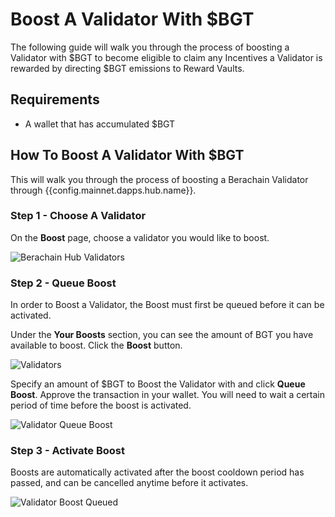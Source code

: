 <script setup>
  import config from '@berachain/config/constants.json';
</script>

# Boost A Validator With $BGT

The following guide will walk you through the process of boosting a Validator with $BGT to become eligible to claim any Incentives a Validator is rewarded by directing $BGT emissions to Reward Vaults.

## Requirements

- A wallet that has accumulated $BGT

## How To Boost A Validator With $BGT

This will walk you through the process of boosting a Berachain Validator through <a :href="config.mainnet.dapps.hub.url" target="_blank">{{config.mainnet.dapps.hub.name}}</a>.

### Step 1 - Choose A Validator

On the **Boost** page, choose a validator you would like to boost.

![Berachain Hub Validators](/assets/boost-validator-validators.png)

### Step 2 - Queue Boost

In order to Boost a Validator, the Boost must first be queued before it can be activated.

Under the **Your Boosts** section, you can see the amount of BGT you have available to boost.  Click the **Boost** button.

![Validators](/assets/boost-validator-validator.png)

Specify an amount of $BGT to Boost the Validator with and click **Queue Boost**. Approve the transaction in your wallet.
You will need to wait a certain period of time before the boost is activated.

![Validator Queue Boost](/assets/boost-validator-queue-boost.png)

### Step 3 - Activate Boost

Boosts are automatically activated after the boost cooldown period has passed, and can be cancelled anytime before it activates.

![Validator Boost Queued](/assets/boost-validator-queued.png)
